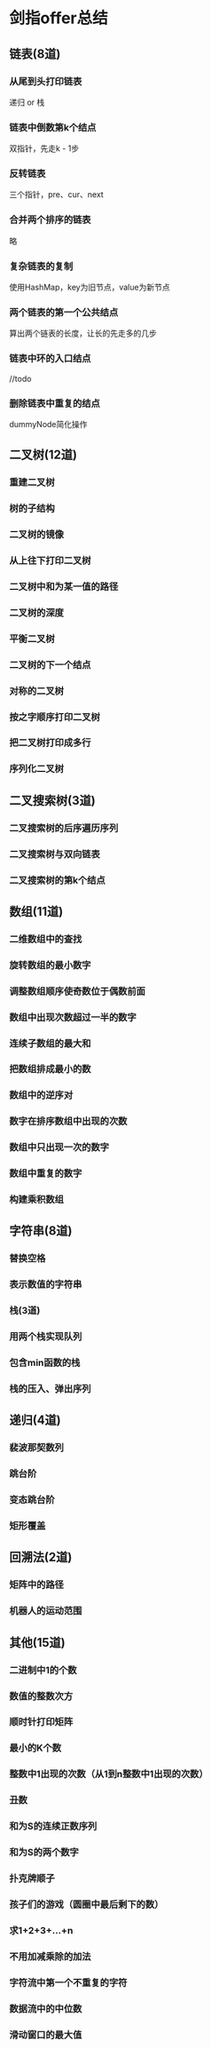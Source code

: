 # 剑指offer总结

## 链表(8道)

### 从尾到头打印链表

递归 or 栈

### 链表中倒数第k个结点

双指针，先走k - 1步

### 反转链表

三个指针，pre、cur、next

### 合并两个排序的链表

略

### 复杂链表的复制

使用HashMap，key为旧节点，value为新节点

### 两个链表的第一个公共结点

算出两个链表的长度，让长的先走多的几步

### 链表中环的入口结点

//todo

### 删除链表中重复的结点

dummyNode简化操作


## 二叉树(12道)

### 重建二叉树

### 树的子结构

### 二叉树的镜像

### 从上往下打印二叉树

### 二叉树中和为某一值的路径

### 二叉树的深度

### 平衡二叉树

### 二叉树的下一个结点

### 对称的二叉树

### 按之字顺序打印二叉树

### 把二叉树打印成多行

### 序列化二叉树

## 二叉搜索树(3道)

### 二叉搜索树的后序遍历序列

### 二叉搜索树与双向链表

### 二叉搜索树的第k个结点

## 数组(11道)

### 二维数组中的查找

### 旋转数组的最小数字

### 调整数组顺序使奇数位于偶数前面

### 数组中出现次数超过一半的数字

### 连续子数组的最大和

### 把数组排成最小的数

### 数组中的逆序对

### 数字在排序数组中出现的次数

### 数组中只出现一次的数字

### 数组中重复的数字

### 构建乘积数组

## 字符串(8道)

### 替换空格

### 表示数值的字符串

### 栈(3道)

### 用两个栈实现队列

### 包含min函数的栈

### 栈的压入、弹出序列


## 递归(4道)

### 裴波那契数列

### 跳台阶

### 变态跳台阶

### 矩形覆盖


## 回溯法(2道)

### 矩阵中的路径

### 机器人的运动范围

## 其他(15道)

### 二进制中1的个数

### 数值的整数次方

### 顺时针打印矩阵

### 最小的K个数

### 整数中1出现的次数（从1到n整数中1出现的次数）

### 丑数

### 和为S的连续正数序列

### 和为S的两个数字

### 扑克牌顺子

### 孩子们的游戏（圆圈中最后剩下的数）

### 求1+2+3+…+n

### 不用加减乘除的加法

### 字符流中第一个不重复的字符

### 数据流中的中位数

### 滑动窗口的最大值